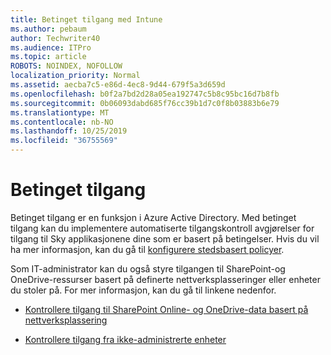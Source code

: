 ```yaml
---
title: Betinget tilgang med Intune
ms.author: pebaum
author: Techwriter40
ms.audience: ITPro
ms.topic: article
ROBOTS: NOINDEX, NOFOLLOW
localization_priority: Normal
ms.assetid: aecba7c5-e86d-4ec8-9d44-679f5a3d659d
ms.openlocfilehash: b0f2a7bd2d28a05ea192747c5b8c95bc16d7b8fb
ms.sourcegitcommit: 0b06093dabd685f76cc39b1d7c0f8b03883b6e79
ms.translationtype: MT
ms.contentlocale: nb-NO
ms.lasthandoff: 10/25/2019
ms.locfileid: "36755569"
---
```

# <a name="conditional-access"></a>Betinget tilgang

Betinget tilgang er en funksjon i Azure Active Directory. Med betinget tilgang kan du implementere automatiserte tilgangskontroll avgjørelser for tilgang til Sky applikasjonene dine som er basert på betingelser. Hvis du vil ha mer informasjon, kan du gå til [konfigurere stedsbasert policyer](https://docs.microsoft.com/azure/active-directory/conditional-access/overview).

Som IT-administrator kan du også styre tilgangen til SharePoint-og OneDrive-ressurser basert på definerte nettverksplasseringer eller enheter du stoler på. For mer informasjon, kan du gå til linkene nedenfor.

- [Kontrollere tilgang til SharePoint Online- og OneDrive-data basert på nettverksplassering](https://docs.microsoft.com/sharepoint/control-access-based-on-network-location)

- [Kontrollere tilgang fra ikke-administrerte enheter](https://docs.microsoft.com/sharepoint/control-access-from-unmanaged-devices)

